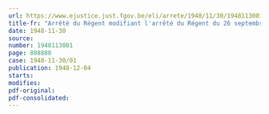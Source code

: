 ```yaml
---
url: https://www.ejustice.just.fgov.be/eli/arrete/1948/11/30/1948113001/justel
title-fr: "Arrêté du Régent modifiant l'arrêté du Régent du 26 septembre 1946, modifié et complété par celui du 6 février 1948, instituant un Fonds de sécurité d'existence pour les travailleurs du port d'Anvers (abrogé par AR 26-03-1952, art. 2)"
date: 1948-11-30
source:
number: 1948113001
page: 888888
case: 1948-11-30/01
publication: 1948-12-04
starts:
modifies:
pdf-original:
pdf-consolidated:
---
```


